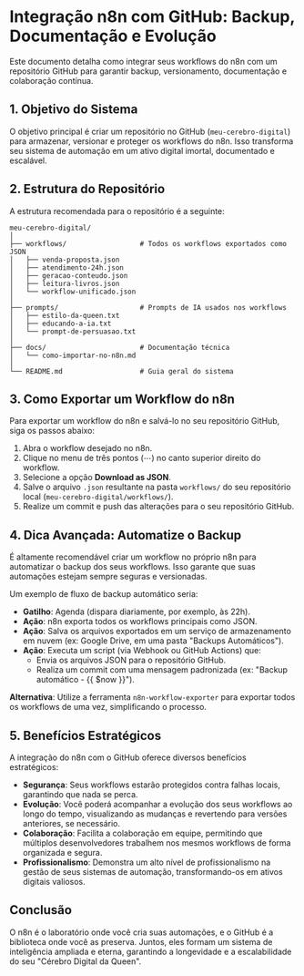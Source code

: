 # Integração n8n com GitHub: Backup, Documentação e Evolução

Este documento detalha como integrar seus workflows do n8n com um repositório GitHub para garantir backup, versionamento, documentação e colaboração contínua.

## 1. Objetivo do Sistema

O objetivo principal é criar um repositório no GitHub (`meu-cerebro-digital`) para armazenar, versionar e proteger os workflows do n8n. Isso transforma seu sistema de automação em um ativo digital imortal, documentado e escalável.

## 2. Estrutura do Repositório

A estrutura recomendada para o repositório é a seguinte:

```
meu-cerebro-digital/
│
├── workflows/                  # Todos os workflows exportados como JSON
│   ├── venda-proposta.json
│   ├── atendimento-24h.json
│   ├── geracao-conteudo.json
│   ├── leitura-livros.json
│   └── workflow-unificado.json
│
├── prompts/                    # Prompts de IA usados nos workflows
│   ├── estilo-da-queen.txt
│   ├── educando-a-ia.txt
│   └── prompt-de-persuasao.txt
│
├── docs/                       # Documentação técnica
│   └── como-importar-no-n8n.md
│
└── README.md                   # Guia geral do sistema
```

## 3. Como Exportar um Workflow do n8n

Para exportar um workflow do n8n e salvá-lo no seu repositório GitHub, siga os passos abaixo:

1.  Abra o workflow desejado no n8n.
2.  Clique no menu de três pontos (⋯) no canto superior direito do workflow.
3.  Selecione a opção **Download as JSON**.
4.  Salve o arquivo `.json` resultante na pasta `workflows/` do seu repositório local (`meu-cerebro-digital/workflows/`).
5.  Realize um commit e push das alterações para o seu repositório GitHub.

## 4. Dica Avançada: Automatize o Backup

É altamente recomendável criar um workflow no próprio n8n para automatizar o backup dos seus workflows. Isso garante que suas automações estejam sempre seguras e versionadas.

Um exemplo de fluxo de backup automático seria:

*   **Gatilho**: Agenda (dispara diariamente, por exemplo, às 22h).
*   **Ação**: n8n exporta todos os workflows principais como JSON.
*   **Ação**: Salva os arquivos exportados em um serviço de armazenamento em nuvem (ex: Google Drive, em uma pasta "Backups Automáticos").
*   **Ação**: Executa um script (via Webhook ou GitHub Actions) que:
    *   Envia os arquivos JSON para o repositório GitHub.
    *   Realiza um commit com uma mensagem padronizada (ex: "Backup automático - {{ $now }}").

**Alternativa**: Utilize a ferramenta `n8n-workflow-exporter` para exportar todos os workflows de uma vez, simplificando o processo.

## 5. Benefícios Estratégicos

A integração do n8n com o GitHub oferece diversos benefícios estratégicos:

*   **Segurança**: Seus workflows estarão protegidos contra falhas locais, garantindo que nada se perca.
*   **Evolução**: Você poderá acompanhar a evolução dos seus workflows ao longo do tempo, visualizando as mudanças e revertendo para versões anteriores, se necessário.
*   **Colaboração**: Facilita a colaboração em equipe, permitindo que múltiplos desenvolvedores trabalhem nos mesmos workflows de forma organizada e segura.
*   **Profissionalismo**: Demonstra um alto nível de profissionalismo na gestão de seus sistemas de automação, transformando-os em ativos digitais valiosos.

## Conclusão

O n8n é o laboratório onde você cria suas automações, e o GitHub é a biblioteca onde você as preserva. Juntos, eles formam um sistema de inteligência ampliada e eterna, garantindo a longevidade e a escalabilidade do seu "Cérebro Digital da Queen".

